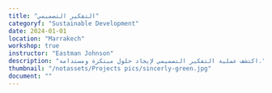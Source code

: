```yaml
---
title: "التفكير التصميمي"
categoryf: "Sustainable Development"
date: 2024-01-01
location: "Marrakech"
workshop: true
instructor: "Eastman Johnson"
description: "اكتشف عملية التفكير التصميمي لإيجاد حلول مبتكرة ومستدامة."
thumbnail: "/notassets/Projects pics/sincerly-green.jpg"
document: ""
---
```

